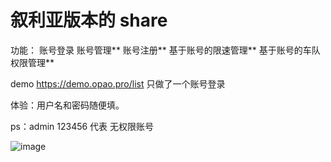 

# 叙利亚版本的 share 

功能：
账号登录
账号管理**
账号注册**
基于账号的限速管理**
基于账号的车队权限管理**


demo
https://demo.opao.pro/list
只做了一个账号登录

体验：用户名和密码随便填。

ps：admin   123456  代表 无权限账号

![image](https://github.com/user-attachments/assets/0976a19f-f11c-41bc-b203-7f233be9243e)
